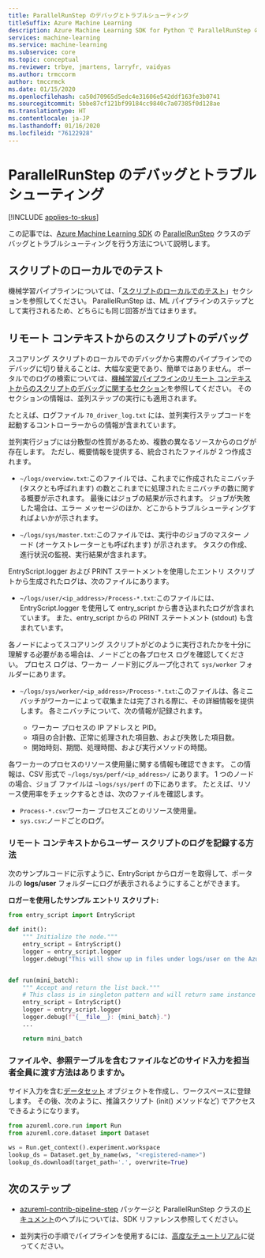 ```yaml
---
title: ParallelRunStep のデバッグとトラブルシューティング
titleSuffix: Azure Machine Learning
description: Azure Machine Learning SDK for Python で ParallelRunStep の機械学習パイプラインのデバッグとトラブルシューティングを行います。 パイプラインを使用した開発によくある落とし穴と、リモートからの実行前および実行中にスクリプトをデバッグする際に役立つヒントについて説明します。
services: machine-learning
ms.service: machine-learning
ms.subservice: core
ms.topic: conceptual
ms.reviewer: trbye, jmartens, larryfr, vaidyas
ms.author: trmccorm
author: tmccrmck
ms.date: 01/15/2020
ms.openlocfilehash: ca50d70965d5edc4e31606e542ddf163fe3b0741
ms.sourcegitcommit: 5bbe87cf121bf99184cc9840c7a07385f0d128ae
ms.translationtype: HT
ms.contentlocale: ja-JP
ms.lasthandoff: 01/16/2020
ms.locfileid: "76122928"
---
```

# <a name="debug-and-troubleshoot-parallelrunstep"></a>ParallelRunStep のデバッグとトラブルシューティング
[!INCLUDE [applies-to-skus](../../includes/aml-applies-to-basic-enterprise-sku.md)]

この記事では、[Azure Machine Learning SDK](https://docs.microsoft.com/python/api/overview/azure/ml/intro?view=azure-ml-py) の [ParallelRunStep](https://docs.microsoft.com/python/api/azureml-contrib-pipeline-steps/azureml.contrib.pipeline.steps.parallel_run_step.parallelrunstep?view=azure-ml-py) クラスのデバッグとトラブルシューティングを行う方法について説明します。

## <a name="testing-scripts-locally"></a>スクリプトのローカルでのテスト

機械学習パイプラインについては、「[スクリプトのローカルでのテスト](how-to-debug-pipelines.md#testing-scripts-locally)」セクションを参照してください。 ParallelRunStep は、ML パイプラインのステップとして実行されるため、どちらにも同じ回答が当てはまります。

## <a name="debugging-scripts-from-remote-context"></a>リモート コンテキストからのスクリプトのデバッグ

スコアリング スクリプトのローカルでのデバッグから実際のパイプラインでのデバッグに切り替えることは、大幅な変更であり、簡単ではありません。 ポータルでのログの検索については、[機械学習パイプラインのリモート コンテキストからのスクリプトのデバッグに関するセクション](how-to-debug-pipelines.md#debugging-scripts-from-remote-context)を参照してください。 そのセクションの情報は、並列ステップの実行にも適用されます。

たとえば、ログファイル `70_driver_log.txt` には、並列実行ステップコードを起動するコントローラーからの情報が含まれています。

並列実行ジョブには分散型の性質があるため、複数の異なるソースからのログが存在します。 ただし、概要情報を提供する、統合されたファイルが 2 つ作成されます。

- `~/logs/overview.txt`:このファイルでは、これまでに作成されたミニバッチ (タスクとも呼ばれます) の数とこれまでに処理されたミニバッチの数に関する概要が示されます。 最後にはジョブの結果が示されます。 ジョブが失敗した場合は、エラー メッセージのほか、どこからトラブルシューティングすればよいかが示されます。

- `~/logs/sys/master.txt`:このファイルでは、実行中のジョブのマスター ノード (オーケストレーターとも呼ばれます) が示されます。 タスクの作成、進行状況の監視、実行結果が含まれます。

EntryScript.logger および PRINT ステートメントを使用したエントリ スクリプトから生成されたログは、次のファイルにあります。

- `~/logs/user/<ip_address>/Process-*.txt`:このファイルには、EntryScript.logger を使用して entry_script から書き込まれたログが含まれています。 また、entry_script からの PRINT ステートメント (stdout) も含まれています。

各ノードによってスコアリング スクリプトがどのように実行されたかを十分に理解する必要がある場合は、ノードごとの各プロセス ログを確認してください。 プロセス ログは、ワーカー ノード別にグループ化されて `sys/worker` フォルダーにあります。

- `~/logs/sys/worker/<ip_address>/Process-*.txt`:このファイルは、各ミニバッチがワーカーによって収集または完了される際に、その詳細情報を提供します。 各ミニバッチについて、次の情報が記録されます。

    - ワーカー プロセスの IP アドレスと PID。 
    - 項目の合計数、正常に処理された項目数、および失敗した項目数。
    - 開始時刻、期間、処理時間、および実行メソッドの時間。

各ワーカーのプロセスのリソース使用量に関する情報も確認できます。 この情報は、CSV 形式で `~/logs/sys/perf/<ip_address>/` にあります。 1 つのノードの場合、ジョブ ファイルは `~logs/sys/perf` の下にあります。 たとえば、リソース使用率をチェックするときは、次のファイルを確認します。

- `Process-*.csv`:ワーカー プロセスごとのリソース使用量。 
- `sys.csv`:ノードごとのログ。

### <a name="how-do-i-log-from-my-user-script-from-a-remote-context"></a>リモート コンテキストからユーザー スクリプトのログを記録する方法
次のサンプルコードに示すように、EntryScript からロガーを取得して、ポータルの **logs/user** フォルダーにログが表示されるようにすることができます。

**ロガーを使用したサンプル エントリ スクリプト:**
```python
from entry_script import EntryScript

def init():
    """ Initialize the node."""
    entry_script = EntryScript()
    logger = entry_script.logger
    logger.debug("This will show up in files under logs/user on the Azure portal.")


def run(mini_batch):
    """ Accept and return the list back."""
    # This class is in singleton pattern and will return same instance as the one in init()
    entry_script = EntryScript()
    logger = entry_script.logger
    logger.debug(f"{__file__}: {mini_batch}.")
    ...

    return mini_batch
```

### <a name="how-could-i-pass-a-side-input-such-as-a-file-or-files-containing-a-lookup-table-to-all-my-workers"></a>ファイルや、参照テーブルを含むファイルなどのサイド入力を担当者全員に渡す方法はありますか。

サイド入力を含む[データセット](https://docs.microsoft.com/python/api/azureml-core/azureml.core.dataset.dataset?view=azure-ml-py) オブジェクトを作成し、ワークスペースに登録します。 その後、次のように、推論スクリプト (init() メソッドなど) でアクセスできるようになります。

```python
from azureml.core.run import Run
from azureml.core.dataset import Dataset

ws = Run.get_context().experiment.workspace
lookup_ds = Dataset.get_by_name(ws, "<registered-name>")
lookup_ds.download(target_path='.', overwrite=True)
```

## <a name="next-steps"></a>次のステップ

* [azureml-contrib-pipeline-step](https://docs.microsoft.com/python/api/azureml-contrib-pipeline-steps/azureml.contrib.pipeline.steps?view=azure-ml-py) パッケージと ParallelRunStep クラスの[ドキュメント](https://docs.microsoft.com/python/api/azureml-contrib-pipeline-steps/azureml.contrib.pipeline.steps.parallelrunstep?view=azure-ml-py)のへプルについては、SDK リファレンス参照してください。

* 並列実行の手順でパイプラインを使用するには、[高度なチュートリアル](tutorial-pipeline-batch-scoring-classification.md)に従ってください。
